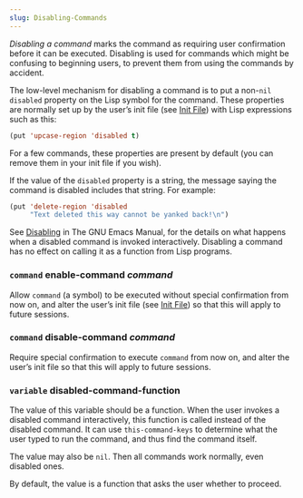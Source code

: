 ```yaml
---
slug: Disabling-Commands
---
```


*Disabling a command* marks the command as requiring user confirmation before it can be executed. Disabling is used for commands which might be confusing to beginning users, to prevent them from using the commands by accident.

The low-level mechanism for disabling a command is to put a non-`nil` `disabled` property on the Lisp symbol for the command. These properties are normally set up by the user’s init file (see [Init File](/docs/elisp/Init-File)) with Lisp expressions such as this:

```lisp
(put 'upcase-region 'disabled t)
```

For a few commands, these properties are present by default (you can remove them in your init file if you wish).

If the value of the `disabled` property is a string, the message saying the command is disabled includes that string. For example:

```lisp
(put 'delete-region 'disabled
     "Text deleted this way cannot be yanked back!\n")
```

See [Disabling](https://www.gnu.org/software/emacs/manual/html_mono/emacs.html#Disabling) in The GNU Emacs Manual, for the details on what happens when a disabled command is invoked interactively. Disabling a command has no effect on calling it as a function from Lisp programs.

### <span className="tag command">`command`</span> **enable-command** *command*

Allow `command` (a symbol) to be executed without special confirmation from now on, and alter the user’s init file (see [Init File](/docs/elisp/Init-File)) so that this will apply to future sessions.

### <span className="tag command">`command`</span> **disable-command** *command*

Require special confirmation to execute `command` from now on, and alter the user’s init file so that this will apply to future sessions.

### <span className="tag variable">`variable`</span> **disabled-command-function**

The value of this variable should be a function. When the user invokes a disabled command interactively, this function is called instead of the disabled command. It can use `this-command-keys` to determine what the user typed to run the command, and thus find the command itself.

The value may also be `nil`. Then all commands work normally, even disabled ones.

By default, the value is a function that asks the user whether to proceed.
